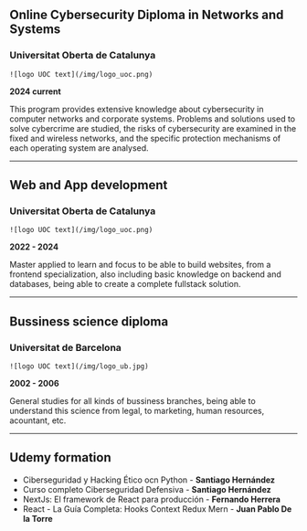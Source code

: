 ## Online Cybersecurity Diploma in Networks and Systems
### Universitat Oberta de Catalunya

<div class="w-10">

    ![logo UOC text](/img/logo_uoc.png)

</div>

**2024 current**

This program provides extensive knowledge about cybersecurity in computer networks and corporate systems. Problems and solutions used to solve cybercrime are studied, the risks of cybersecurity are examined in the fixed and wireless networks, and the specific protection mechanisms of each operating system are analysed.

---

## Web and App development
### Universitat Oberta de Catalunya

<div class="w-10">

    ![logo UOC text](/img/logo_uoc.png)

</div>

**2022 - 2024**

Master applied to learn and focus to be able to build websites, from a frontend specialization, also including basic knowledge on backend and databases, being able to create a complete fullstack solution.

---

## Bussiness science diploma
### Universitat de Barcelona

<div class="w-10">

    ![logo UOC text](/img/logo_ub.jpg)

</div>

**2002 - 2006**

General studies for all kinds of bussiness branches, being able to understand this science from legal, to marketing, human resources, acountant, etc.

---

## Udemy formation

- Ciberseguridad y Hacking Ético ocn Python - **Santiago Hernández**
- Curso completo Ciberseguridad Defensiva - **Santiago Hernández**
- NextJs: El framework de React para producción - **Fernando Herrera**
- React - La Guía Completa: Hooks Context Redux Mern - **Juan Pablo De la Torre**
